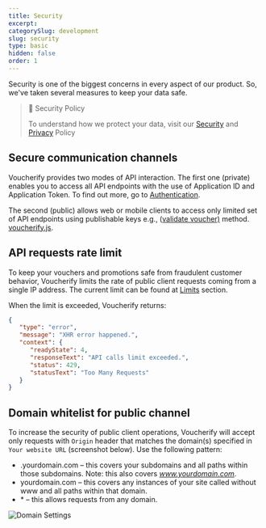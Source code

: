 ```yaml
---
title: Security
excerpt: 
categorySlug: development
slug: security
type: basic
hidden: false
order: 1
---
```


Security is one of the biggest concerns in every aspect of our product. So, we've taken several measures to keep your data safe. 

> 📘 Security Policy
> 
> To understand how we protect your data, visit our [Security](https://www.voucherify.io/legal/security-policy) and [Privacy](https://www.voucherify.io/legal/privacy-policy) Policy

## Secure communication channels

Voucherify provides two modes of API interaction. The first one (private) enables you to access all API endpoints with the use of Application ID and Application Token. To find out more, go to [Authentication](doc:authentication).

The second (public) allows web or mobile clients to access only limited set of API endpoints using publishable keys e.g., ([validate voucher)](ref:validate-voucher) method. [voucherify.js](doc:client-side-api).

## API requests rate limit

To keep your vouchers and promotions safe from fraudulent customer behavior, Voucherify limits the rate of public client requests coming from a single IP address. The current limit can be found at [Limits](doc:limits) section.

When the limit is exceeded, Voucherify returns:

```json JSON
{  
   "type": "error",
   "message": "XHR error happened.",
   "context": {  
      "readyState": 4,
      "responseText": "API calls limit exceeded.",
      "status": 429,
      "statusText": "Too Many Requests"
   }
}
```

## Domain whitelist for public channel

To increase the security of public client operations, Voucherify will accept only requests with `Origin` header that matches the domain(s) specified in `Your website URL` (screenshot below). Use the following pattern:

* .yourdomain.com – this covers your subdomains and all paths within those subdomains. Note: this also covers *www.yourdomain.com*.
* yourdomain.com – this covers any instances of your site called without www and all paths within that domain.
* \* – this allows requests from any domain.

<!-- ![Domain Settings](../../assets/img/guides_development_security_domain_settings_1.png "Domain Settings") -->
![Domain Settings](https://files.readme.io/2d9c6c4-Screenshot_2020-09-16_at_09.45.20.png "Domain Settings")
